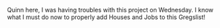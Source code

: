 Quinn here, I was having troubles with this project on Wednesday. I know what I must do now to properly add Houses and Jobs to this Gregslist!
